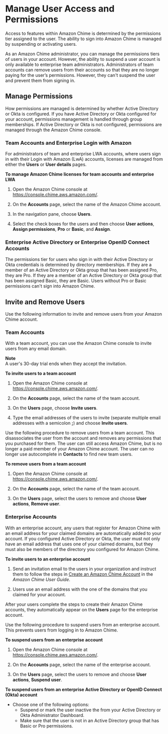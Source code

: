 # Manage User Access and Permissions<a name="manage-access"></a>

Access to features within Amazon Chime is determined by the permissions tier assigned to the user\. The ability to sign into Amazon Chime is managed by suspending or activating users\. 

As an Amazon Chime administrator, you can manage the permissions tiers of users in your account\. However, the ability to suspend a user account is only available to enterprise team administrators\. Administrators of team accounts can remove users from their accounts so that they are no longer paying for the user’s permissions\. However, they can't suspend the user and prevent them from signing in\. 

## Manage Permissions<a name="manage-licenses"></a>

How permissions are managed is determined by whether Active Directory or Okta is configured\. If you have Active Directory or Okta configured for your account, permissions management is handled through group memberships\. If Active Directory or Okta is not configured, permissions are managed through the Amazon Chime console\. 

### Team Accounts and Enterprise Login with Amazon<a name="manage-team-licenses"></a>

For administrators of team and enterprise LWA accounts, where users sign in with their Login with Amazon \(LwA\) accounts, licenses are managed from either the **Users** or **User details** pages\. 

**To manage Amazon Chime licenses for team accounts and enterprise LWA**

1. Open the Amazon Chime console at [https://console\.chime\.aws\.amazon\.com/](https://console.chime.aws.amazon.com)\.

1. On the **Accounts** page, select the name of the Amazon Chime account\.

1. In the navigation pane, choose **Users**\.

1. Select the check boxes for the users and then choose **User actions**, **Assign permissions**, **Pro** or **Basic**, and **Assign**\.

### Enterprise Active Directory or Enterprise OpenID Connect Accounts<a name="manage-AD-licenses"></a>

The permissions tier for users who sign in with their Active Directory or Okta credentials is determined by directory memberships\. If they are a member of an Active Directory or Okta group that has been assigned Pro, they are Pro\. If they are a member of an Active Directory or Okta group that has been assigned Basic, they are Basic\. Users without Pro or Basic permissions can't sign into Amazon Chime\.

## Invite and Remove Users<a name="invite-users-team"></a>

Use the following information to invite and remove users from your Amazon Chime account\.

### Team Accounts<a name="invite-team"></a>

With a team account, you can use the Amazon Chime console to invite users from any email domain\.

**Note**  
A user's 30\-day trial ends when they accept the invitation\.

**To invite users to a team account**

1. Open the Amazon Chime console at [https://console\.chime\.aws\.amazon\.com/](https://console.chime.aws.amazon.com)\.

1. On the **Accounts** page, select the name of the team account\.

1. On the **Users** page, choose **Invite users**\.

1. Type the email addresses of the users to invite \(separate multiple email addresses with a semicolon **;**\) and choose **Invite users**\.

Use the following procedure to remove users from a team account\. This disassociates the user from the account and removes any permissions that you purchased for them\. The user can still access Amazon Chime, but is no longer a paid member of your Amazon Chime account\. The user can no longer use autocomplete in **Contacts** to find new team users\.

**To remove users from a team account**

1. Open the Amazon Chime console at [https://console\.chime\.aws\.amazon\.com/](https://console.chime.aws.amazon.com)\.

1. On the **Accounts** page, select the name of the team account\.

1. On the **Users** page, select the users to remove and choose **User actions**, **Remove user**\.

### Enterprise Accounts<a name="invite-enterprise"></a>

With an enterprise account, any users that register for Amazon Chime with an email address for your claimed domains are automatically added to your account\. If you configured Active Directory or Okta, the user must not only have an email address that uses one of your claimed domains, but they must also be members of the directory you configured for Amazon Chime\.

**To invite users to an enterprise account**

1. Send an invitation email to the users in your organization and instruct them to follow the steps in [Create an Amazon Chime Account](http://docs.aws.amazon.com/chime/latest/ug/chime-create-account.html) in the *Amazon Chime User Guide*\.

1. Users use an email address with the one of the domains that you claimed for your account\.

After your users complete the steps to create their Amazon Chime accounts, they automatically appear on the **Users** page for the enterprise account\.

Use the following procedure to suspend users from an enterprise account\. This prevents users from logging in to Amazon Chime\.

**To suspend users from an enterprise account**

1. Open the Amazon Chime console at [https://console\.chime\.aws\.amazon\.com/](https://console.chime.aws.amazon.com)\.

1. On the **Accounts** page, select the name of the enterprise account\.

1. On the **Users** page, select the users to remove and choose **User actions**, **Suspend user**\.

**To suspend users from an enterprise Active Directory or OpenID Connect \(Okta\) account**
+ Choose one of the following options:
  + Suspend or mark the user inactive the  from your Active Directory or Okta Administrator Dashboard\.
  + Make sure that the user is not in an Active Directory group that has Basic or Pro permissions\.